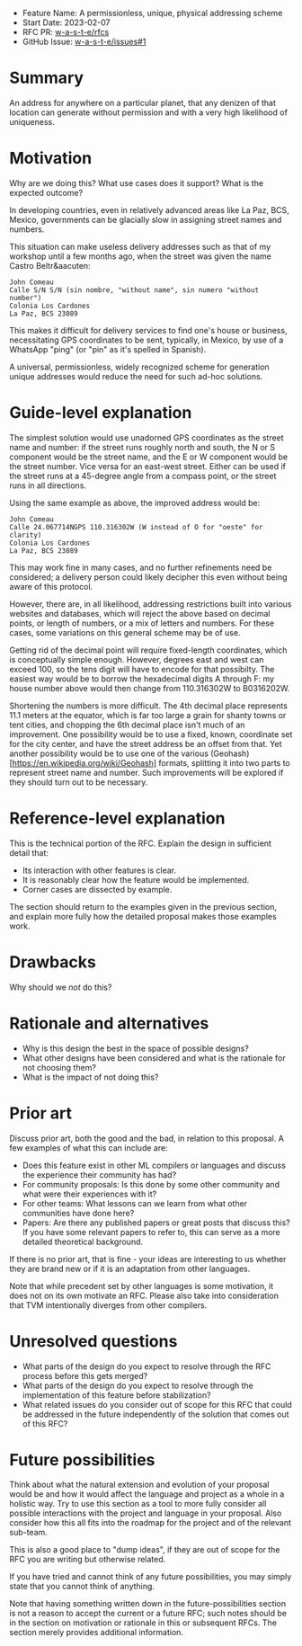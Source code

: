 - Feature Name: A permissionless, unique, physical addressing scheme
- Start Date: 2023-02-07
- RFC PR: [w-a-s-t-e/rfcs](https://github.com/w-a-s-t-e/rfcs/addressing_rfc.md)
- GitHub Issue: [w-a-s-t-e/issues#1](https://github.com/w-a-s-t-e/issues/1)

# Summary
[summary]: #summary

An address for anywhere on a particular planet, that any denizen of that
location can generate without permission and with a very high likelihood of
uniqueness.

# Motivation
[motivation]: #motivation

Why are we doing this? What use cases does it support? What is the expected outcome?

In developing countries, even in relatively advanced areas like La Paz, BCS, Mexico, governments can be glacially slow in assigning street names and numbers.

This situation can make useless delivery addresses such as that of my workshop until a few months ago, when the street was given the name Castro Beltr&aacuten:

    John Comeau
    Calle S/N S/N (sin nombre, "without name", sin numero "without number")
    Colonia Los Cardones
    La Paz, BCS 23089

This makes it difficult for delivery services to find one's house or business,
necessitating GPS coordinates to be sent, typically, in Mexico, by use of
a WhatsApp "ping" (or "pin" as it's spelled in Spanish).

A universal, permissionless, widely recognized scheme for generation unique
addresses would reduce the need for such ad-hoc solutions.

# Guide-level explanation
[guide-level-explanation]: #guide-level-explanation

The simplest solution would use unadorned GPS coordinates as the street name
and number: if the street runs roughly north and south, the N or S component
would be the street name, and the E or W component would be the street number.
Vice versa for an east-west street. Either can be used if the street runs at
a 45-degree angle from a compass point, or the street runs in all directions.

Using the same example as above, the improved address would be:

    John Comeau
    Calle 24.067714NGPS 110.316302W (W instead of O for "oeste" for clarity)
    Colonia Los Cardones
    La Paz, BCS 23089

This may work fine in many cases, and no further refinements need be considered;
a delivery person could likely decipher this even without being aware of this
protocol.

However, there are, in all likelihood, addressing restrictions built into
various websites and databases, which will reject the above based on decimal
points, or length of numbers, or a mix of letters and numbers. For these cases,
some variations on this general scheme may be of use.

Getting rid of the decimal point will require fixed-length coordinates, which
is conceptually simple enough. However, degrees east and west can exceed 100,
so the tens digit will have to encode for that possibilty. The easiest way
would be to borrow the hexadecimal digits A through F: my house number above
would then change from 110.316302W to B0316202W.

Shortening the numbers is more difficult. The 4th decimal place represents 11.1
meters at the equator, which is far too large a grain for shanty towns or
tent cities, and chopping the 6th decimal place isn't much of an improvement.
One possibility would be to use a fixed, known, coordinate set for the city
center, and have the street address be an offset from that. Yet another
possibility would be to use one of the various (Geohash)[https://en.wikipedia.org/wiki/Geohash] formats, splitting it into two parts to represent street name
and number. Such improvements will be explored if they should turn out to
be necessary.

# Reference-level explanation
[reference-level-explanation]: #reference-level-explanation

This is the technical portion of the RFC. Explain the design in sufficient detail that:

- Its interaction with other features is clear.
- It is reasonably clear how the feature would be implemented.
- Corner cases are dissected by example.

The section should return to the examples given in the previous section, 
and explain more fully how the detailed proposal makes those examples work.

# Drawbacks
[drawbacks]: #drawbacks

Why should we *not* do this?

# Rationale and alternatives
[rationale-and-alternatives]: #rationale-and-alternatives

- Why is this design the best in the space of possible designs?
- What other designs have been considered and what is the rationale for not choosing them?
- What is the impact of not doing this?

# Prior art
[prior-art]: #prior-art

Discuss prior art, both the good and the bad, in relation to this proposal.
A few examples of what this can include are:

- Does this feature exist in other ML compilers or languages and discuss the experience their community has had?
- For community proposals: Is this done by some other community and what were their experiences with it?
- For other teams: What lessons can we learn from what other communities have done here?
- Papers: Are there any published papers or great posts that discuss this? 
  If you have some relevant papers to refer to, this can serve as a more detailed theoretical background.

If there is no prior art, that is fine - your ideas are interesting to us whether they are 
  brand new or if it is an adaptation from other languages.

Note that while precedent set by other languages is some motivation, it does not on its own motivate an RFC.
Please also take into consideration that TVM intentionally diverges from other compilers.

# Unresolved questions
[unresolved-questions]: #unresolved-questions

- What parts of the design do you expect to resolve through the RFC process before this gets merged?
- What parts of the design do you expect to resolve through the implementation of this feature before stabilization?
- What related issues do you consider out of scope for this RFC that could be addressed in the future 
  independently of the solution that comes out of this RFC?

# Future possibilities
[future-possibilities]: #future-possibilities

Think about what the natural extension and evolution of your proposal would
be and how it would affect the language and project as a whole in a holistic
way. Try to use this section as a tool to more fully consider all possible
interactions with the project and language in your proposal.
Also consider how this all fits into the roadmap for the project
and of the relevant sub-team.

This is also a good place to "dump ideas", if they are out of scope for the
RFC you are writing but otherwise related.

If you have tried and cannot think of any future possibilities,
you may simply state that you cannot think of anything.

Note that having something written down in the future-possibilities section
is not a reason to accept the current or a future RFC; such notes should be
in the section on motivation or rationale in this or subsequent RFCs.
The section merely provides additional information.

